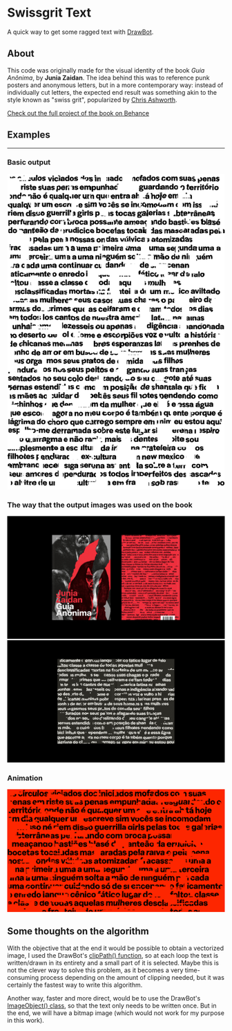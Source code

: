 # Swissgrit Text  

A quick way to get some ragged text with [DrawBot](https://www.drawbot.com).

## About

This code was originally made for the visual identity of the book *Guia Anônima*, by **Junia Zaidan**. The idea behind this was to reference punk posters and anonymous letters, but in a more contemporary way: instead of individually cut letters, the expected end result was something akin to the style known as "swiss grit", popularized by [Chris Ashworth](https://www.instagram.com/ashworthchris/).  

[Check out the full project of the book on Behance](https://be.net/werls)  

## Examples
---

### Basic output
![ragged-text](./examples/guia-anonima-excerpt.png "Ragged Text")

### The way that the output images was used on the book
![Mockup Guia Anônima: Cover](./examples/mockups/guia-anonima-mockup-01.jpg "Cover")
![Mockup Guia Anônima: Bookblock](./examples/mockups/guia-anonima-mockup-02.jpg "Bookblock")

### Animation
![Animation](./examples/guia-anonima-animated-1920x1080.gif "Animation")

## Some thoughts on the algorithm

With the objective that at the end it would be possible to obtain a vectorized image, I used the DrawBot's [clipPath() function](https://www.drawbot.com/content/shapes/drawingPath.html?highlight=clippath#drawBot.clipPath), so at each loop the text is written/drawn in its entirety and a small part of it is selected. Maybe this is not the clever way to solve this problem, as it becomes a very time-consuming process depending on the amount of clipping needed, but it was certainly the fastest way to write this algorithm.  

Another way, faster and more direct, would be to use the DrawBot's [ImageObject() class](https://www.drawbot.com/content/image/imageObject.html?highlight=imageobject), so that the text only needs to be written once. But in the end, we will have a bitmap image (which would not work for my purpose in this work).  